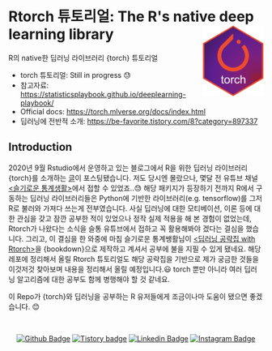 # Rtorch 튜토리얼: The R's native deep learning library <a href='https://torch.mlverse.org'><img src='torch.png' align="right" height="139" /></a>
R의 native한 딥러닝 라이브러리 {torch} 튜토리얼

* torch 튜토리얼: Still in progress :sweat:
* 참고자료: https://statisticsplaybook.github.io/deeplearning-playbook/
* Official docs: https://torch.mlverse.org/docs/index.html
* 딥러닝에 전반적 소개: https://be-favorite.tistory.com/8?category=897337

## Introduction
2020년 9월 Rstudio에서 운영하고 있는 블로그에서 R을 위한 딥러닝 라이브러리 {torch}를 소개하는 [글](https://blog.rstudio.com/2020/09/29/torch/)이 포스팅됐습니다. 저도 당시엔 몰랐으나, 몇달 전 유튜브 채널 [<슬기로운 통계생활>](https://www.youtube.com/c/statisticsplaybook/videos)에서 접할 수 있었죠..:sweat: 해당 패키지가 등장하기 전까지 R에서 구동하는 딥러닝 라이브러리들은 Python에 기반한 라이브러리(e.g. tensorflow)를 그저 R로 불러와 가져다 쓰는게 전부였습니다. 사실 딥러닝에 대한 모티베이션, 이론 등에 대한 관심을 갖고 잠깐 공부한 적이 있었으나 정작 실제 적용을 해 본 경험이 없었는데, Rtorch가 나왔다는 소식을 슬통 유튜브에서 접하고 꼭 활용해봐야 겠다는 결심을 했습니다. 그리고, 이 결심을 한 와중에 마침 슬기로운 통계쌩활님이 [<딥러닝 공략집 with Rtorch>](https://statisticsplaybook.github.io/deeplearning-playbook/)을 {bookdown}으로 제작하고 계셔서 공부에 불을 지필 수 있게 됐네요. 해당 레포에 정리해서 올릴 Rtorch 튜토리얼도 해당 공략집을 기반으로 제가 궁금한 것들을 이것저것 찾아보며 내용을 정리해서 올릴 예정입니다.😃 torch 뿐만 아니라 여러 딥러닝 알고리즘에 대한 공부도 함께 병행해야 할 것 같네요.

이 Repo가 {torch}와 딥러닝을 공부하는 R 유저들에게 조금이나마 도움이 됐으면 좋겠습니다. :blush:

<br>

<div align=center>
 
[![Github Badge](http://img.shields.io/badge/-Github%20profile-black?style=flat-square&logo=github&link=https://github.com/be-favorite)](https://github.com/be-favorite) 
[![Tistory badge](https://img.shields.io/badge/-Tistory%20blog-yellow?style=flat-square&logo=Blogger&link=https://be-favorite.tistory.com/)](https://be-favorite.tistory.com/) 
[![Linkedin Badge](https://img.shields.io/badge/-LinkedIn-blue?style=flat-square&logo=Linkedin&logoColor=white&link=https://www.linkedin.com/in/taemo-bang-8b9999184/)](https://www.linkedin.com/in/taemo-bang-8b9999184/) 
[![Instagram Badge](https://img.shields.io/badge/-Instagram-dd2a7b?style=flat-square&logo=instagram&logoColor=white&link=https://www.instagram.com/qkdxoah/)](https://www.instagram.com/qkdxoah/) 

</div>
